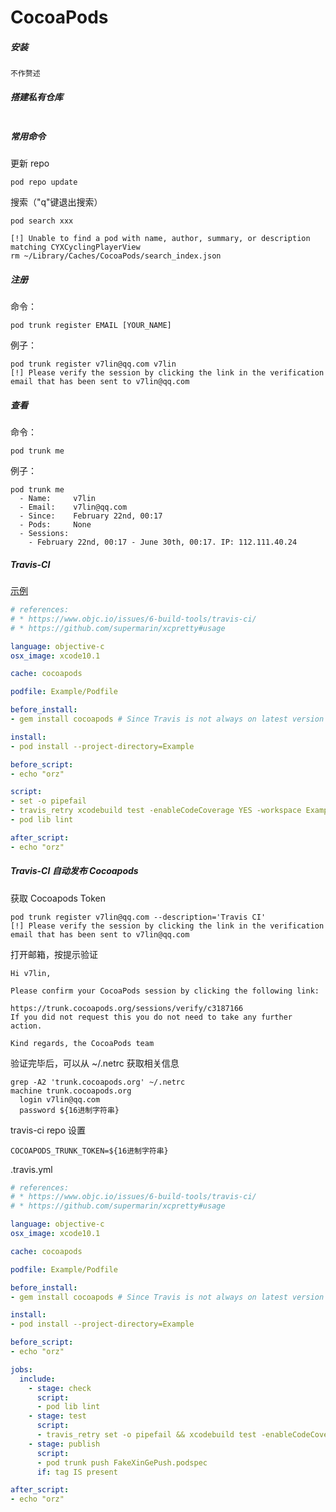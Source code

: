 # CocoaPods

##### 安装

```shell
不作赘述
```

##### 搭建私有仓库

```shell
```

##### 常用命令

更新 repo
```shell
pod repo update
```

搜索（"q"键退出搜索）
```shell
pod search xxx
```
```shell
[!] Unable to find a pod with name, author, summary, or description matching CYXCyclingPlayerView
rm ~/Library/Caches/CocoaPods/search_index.json
```

##### 注册

命令：
```shell
pod trunk register EMAIL [YOUR_NAME]
```

例子：
```shell
pod trunk register v7lin@qq.com v7lin
[!] Please verify the session by clicking the link in the verification email that has been sent to v7lin@qq.com
```

##### 查看

命令：
```shell
pod trunk me
```

例子：
```shell
pod trunk me
  - Name:     v7lin
  - Email:    v7lin@qq.com
  - Since:    February 22nd, 00:17
  - Pods:     None
  - Sessions:
    - February 22nd, 00:17 - June 30th, 00:17. IP: 112.111.40.24
```

##### Travis-CI

[示例](https://github.com/v7lin/FakeXinGePush)
```yaml
# references:
# * https://www.objc.io/issues/6-build-tools/travis-ci/
# * https://github.com/supermarin/xcpretty#usage

language: objective-c
osx_image: xcode10.1

cache: cocoapods

podfile: Example/Podfile

before_install:
- gem install cocoapods # Since Travis is not always on latest version

install:
- pod install --project-directory=Example

before_script:
- echo "orz"

script:
- set -o pipefail
- travis_retry xcodebuild test -enableCodeCoverage YES -workspace Example/FakeXinGePush.xcworkspace -scheme FakeXinGePush-Example -sdk iphonesimulator ONLY_ACTIVE_ARCH=NO | xcpretty
- pod lib lint

after_script:
- echo "orz"
```

##### Travis-CI 自动发布 Cocoapods

获取 Cocoapods Token
```shell
pod trunk register v7lin@qq.com --description='Travis CI'
[!] Please verify the session by clicking the link in the verification email that has been sent to v7lin@qq.com
```

打开邮箱，按提示验证
```shell
Hi v7lin,

Please confirm your CocoaPods session by clicking the following link:

https://trunk.cocoapods.org/sessions/verify/c3187166
If you did not request this you do not need to take any further action.

Kind regards, the CocoaPods team
```

验证完毕后，可以从 ~/.netrc 获取相关信息
```shell
grep -A2 'trunk.cocoapods.org' ~/.netrc
machine trunk.cocoapods.org
  login v7lin@qq.com
  password ${16进制字符串}
```

travis-ci repo 设置
```
COCOAPODS_TRUNK_TOKEN=${16进制字符串}
```

.travis.yml
```yaml
# references:
# * https://www.objc.io/issues/6-build-tools/travis-ci/
# * https://github.com/supermarin/xcpretty#usage

language: objective-c
osx_image: xcode10.1

cache: cocoapods

podfile: Example/Podfile

before_install:
- gem install cocoapods # Since Travis is not always on latest version

install:
- pod install --project-directory=Example

before_script:
- echo "orz"

jobs:
  include:
    - stage: check
      script:
      - pod lib lint
    - stage: test
      script:
      - travis_retry set -o pipefail && xcodebuild test -enableCodeCoverage YES -workspace Example/FakeXinGePush.xcworkspace -scheme FakeXinGePush-Example -sdk iphonesimulator ONLY_ACTIVE_ARCH=NO | xcpretty
    - stage: publish
      script:
      - pod trunk push FakeXinGePush.podspec
      if: tag IS present

after_script:
- echo "orz"
```